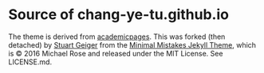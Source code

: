 Source of chang-ye-tu.github.io 
===============================

The theme is derived from [academicpages]( https://github.com/academicpages/academicpages.github.io ). This was forked (then detached) by [Stuart Geiger](https://github.com/staeiou) from the [Minimal Mistakes Jekyll Theme](https://mmistakes.github.io/minimal-mistakes/), which is © 2016 Michael Rose and released under the MIT License. See LICENSE.md.
